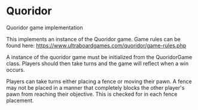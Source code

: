# Quoridor
Quoridor game implementation

This implements an instance of the Quoridor game. Game rules can be found here: https://www.ultraboardgames.com/quoridor/game-rules.php

A instance of the quoridor game must be initialized from the QuoridorGame class. Players should then take turns and the game will reflect when a win occurs. 

Players can take turns either placing a fence or moving their pawn. A fence may not be placed in a manner that completely blocks the other player's pawn from reaching their objective. This is checked for in each fence placement.
